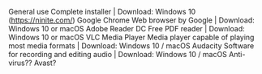 General use
Complete installer | Download: Windows 10 (https://ninite.com/)
Google Chrome
Web browser by Google | Download: Windows 10 or macOS
Adobe Reader DC
Free PDF reader | Download: Windows 10 or macOS
VLC Media Player
Media player capable of playing most media formats | Download: Windows 10 / macOS
Audacity
Software for recording and editing audio | Download: Windows 10 / macOS
Anti-virus??
Avast?

